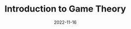 ---
title: "Introduction to Game Theory"
collection: talks
type: "Talk"
permalink: /talks/2022-11-16
date: 2022-11-16
---